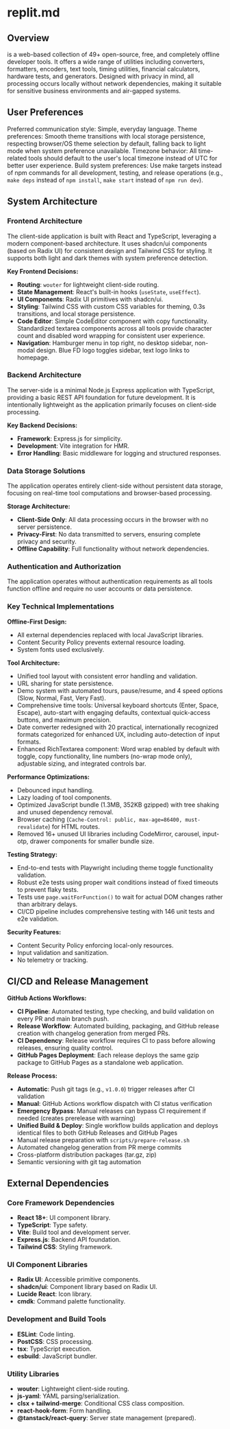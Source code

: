 # replit.md

## Overview
 is a web-based collection of 49+ open-source, free, and completely offline developer tools. It offers a wide range of utilities including converters, formatters, encoders, text tools, timing utilities, financial calculators, hardware tests, and generators. Designed with privacy in mind, all processing occurs locally without network dependencies, making it suitable for sensitive business environments and air-gapped systems.

## User Preferences
Preferred communication style: Simple, everyday language.
Theme preferences: Smooth theme transitions with local storage persistence, respecting browser/OS theme selection by default, falling back to light mode when system preference unavailable.
Timezone behavior: All time-related tools should default to the user's local timezone instead of UTC for better user experience.
Build system preferences: Use make targets instead of npm commands for all development, testing, and release operations (e.g., `make deps` instead of `npm install`, `make start` instead of `npm run dev`).

## System Architecture

### Frontend Architecture
The client-side application is built with React and TypeScript, leveraging a modern component-based architecture. It uses shadcn/ui components (based on Radix UI) for consistent design and Tailwind CSS for styling. It supports both light and dark themes with system preference detection.

**Key Frontend Decisions:**
- **Routing**: `wouter` for lightweight client-side routing.
- **State Management**: React's built-in hooks (`useState`, `useEffect`).
- **UI Components**: Radix UI primitives with shadcn/ui.
- **Styling**: Tailwind CSS with custom CSS variables for theming, 0.3s transitions, and local storage persistence.
- **Code Editor**: Simple CodeEditor component with copy functionality. Standardized textarea components across all tools provide character count and disabled word wrapping for consistent user experience.
- **Navigation**: Hamburger menu in top right, no desktop sidebar, non-modal design. Blue FD logo toggles sidebar, text logo links to homepage.

### Backend Architecture
The server-side is a minimal Node.js Express application with TypeScript, providing a basic REST API foundation for future development. It is intentionally lightweight as the application primarily focuses on client-side processing.

**Key Backend Decisions:**
- **Framework**: Express.js for simplicity.
- **Development**: Vite integration for HMR.
- **Error Handling**: Basic middleware for logging and structured responses.

### Data Storage Solutions
The application operates entirely client-side without persistent data storage, focusing on real-time tool computations and browser-based processing.

**Storage Architecture:**
- **Client-Side Only**: All data processing occurs in the browser with no server persistence.
- **Privacy-First**: No data transmitted to servers, ensuring complete privacy and security.
- **Offline Capability**: Full functionality without network dependencies.

### Authentication and Authorization
The application operates without authentication requirements as all tools function offline and require no user accounts or data persistence.

### Key Technical Implementations

**Offline-First Design:**
- All external dependencies replaced with local JavaScript libraries.
- Content Security Policy prevents external resource loading.
- System fonts used exclusively.

**Tool Architecture:**
- Unified tool layout with consistent error handling and validation.
- URL sharing for state persistence.
- Demo system with automated tours, pause/resume, and 4 speed options (Slow, Normal, Fast, Very Fast).
- Comprehensive time tools: Universal keyboard shortcuts (Enter, Space, Escape), auto-start with engaging defaults, contextual quick-access buttons, and maximum precision.
- Date converter redesigned with 20 practical, internationally recognized formats categorized for enhanced UX, including auto-detection of input formats.
- Enhanced RichTextarea component: Word wrap enabled by default with toggle, copy functionality, line numbers (no-wrap mode only), adjustable sizing, and integrated controls bar.

**Performance Optimizations:**
- Debounced input handling.
- Lazy loading of tool components.
- Optimized JavaScript bundle (1.3MB, 352KB gzipped) with tree shaking and unused dependency removal.
- Browser caching (`Cache-Control: public, max-age=86400, must-revalidate`) for HTML routes.
- Removed 16+ unused UI libraries including CodeMirror, carousel, input-otp, drawer components for smaller bundle size.

**Testing Strategy:**
- End-to-end tests with Playwright including theme toggle functionality validation.
- Robust e2e tests using proper wait conditions instead of fixed timeouts to prevent flaky tests.
- Tests use `page.waitForFunction()` to wait for actual DOM changes rather than arbitrary delays.
- CI/CD pipeline includes comprehensive testing with 146 unit tests and e2e validation.

**Security Features:**
- Content Security Policy enforcing local-only resources.
- Input validation and sanitization.
- No telemetry or tracking.

## CI/CD and Release Management

**GitHub Actions Workflows:**
- **CI Pipeline**: Automated testing, type checking, and build validation on every PR and main branch push.
- **Release Workflow**: Automated building, packaging, and GitHub release creation with changelog generation from merged PRs.
- **CI Dependency**: Release workflow requires CI to pass before allowing releases, ensuring quality control.
- **GitHub Pages Deployment**: Each release deploys the same gzip package to GitHub Pages as a standalone web application.

**Release Process:**
- **Automatic**: Push git tags (e.g., `v1.0.0`) trigger releases after CI validation
- **Manual**: GitHub Actions workflow dispatch with CI status verification
- **Emergency Bypass**: Manual releases can bypass CI requirement if needed (creates prerelease with warning)
- **Unified Build & Deploy**: Single workflow builds application and deploys identical files to both GitHub Releases and GitHub Pages
- Manual release preparation with `scripts/prepare-release.sh`
- Automated changelog generation from PR merge commits
- Cross-platform distribution packages (tar.gz, zip)
- Semantic versioning with git tag automation

## External Dependencies

### Core Framework Dependencies
- **React 18+**: UI component library.
- **TypeScript**: Type safety.
- **Vite**: Build tool and development server.
- **Express.js**: Backend API foundation.
- **Tailwind CSS**: Styling framework.

### UI Component Libraries
- **Radix UI**: Accessible primitive components.
- **shadcn/ui**: Component library based on Radix UI.
- **Lucide React**: Icon library.
- **cmdk**: Command palette functionality.

### Development and Build Tools
- **ESLint**: Code linting.
- **PostCSS**: CSS processing.
- **tsx**: TypeScript execution.
- **esbuild**: JavaScript bundler.



### Utility Libraries
- **wouter**: Lightweight client-side routing.
- **js-yaml**: YAML parsing/serialization.
- **clsx + tailwind-merge**: Conditional CSS class composition.
- **react-hook-form**: Form handling.
- **@tanstack/react-query**: Server state management (prepared).
